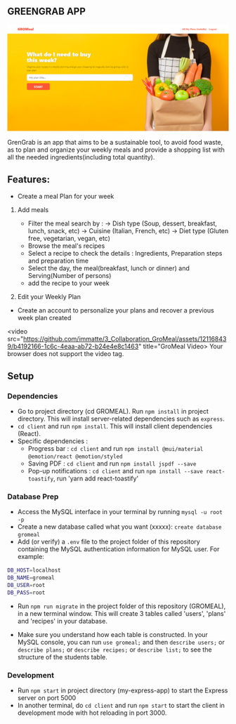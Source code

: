 ## GREENGRAB APP

<img src="./Gromeal_Thumbnail.PNG" alt="Alt text" title="GroMeal">

GrenGrab is an app that aims to be a sustainable tool, to avoid food waste, as to plan and organize your weekly meals and provide a shopping list with all the needed ingredients(including total quantity).

## Features:

- Create a meal Plan for your week
1. Add meals
     - Filter the meal search by : 
          -> Dish type (Soup, dessert, breakfast, lunch, snack, etc)
          -> Cuisine (Italian, French, etc)
          -> Diet type (Gluten free, vegetarian, vegan, etc)
     - Browse the meal's recipes
     - Select a recipe to check the details : Ingredients, Preparation steps and preparation time
     - Select the day, the meal(breakfast, lunch or dinner) and Serving(Number of persons)
     - add the recipe to your week

2. Edit your Weekly Plan
- Create an account to personalize your plans and recover a previous week plan created

<video src="https://github.com/immatte/3_Collaboration_GroMeal/assets/121168439/b4192166-1c6c-4eaa-ab72-b24e4e8c1463" title="GroMeal Video>
Your browser does not support the video tag.
</video>

## Setup

### Dependencies

- Go to project directory (cd GROMEAL). Run `npm install` in project directory. This will install server-related dependencies such as `express`.
- `cd client` and run `npm install`. This will install client dependencies (React).
- Specific dependencies :
     + Progress bar : `cd client` and run `npm install @mui/material @emotion/react @emotion/styled`
     + Saving PDF : `cd client` and run `npm install jspdf --save` 
     + Pop-up notifications : `cd client` and run `npm install --save react-toastify`, run 'yarn add react-toastify'

### Database Prep

- Access the MySQL interface in your terminal by running `mysql -u root -p`
- Create a new database called what you want (xxxxx): `create database gromeal`
- Add (or verify) a `.env` file to the project folder of this repository containing the MySQL authentication information for MySQL user. For example:

```bash
DB_HOST=localhost
DB_NAME=gromeal
DB_USER=root
DB_PASS=root
```

- Run `npm run migrate` in the project folder of this repository (GROMEAL), in a new terminal window. This will create 3 tables called 'users', 'plans' and 'recipes' in your database.

- Make sure you understand how each table is constructed. In your MySQL console, you can run `use gromeal;` and then `describe users;` or `describe plans;` or `describe recipes;` or `describe list;` to see the structure of the students table.

### Development

- Run `npm start` in project directory (my-express-app) to start the Express server on port 5000
- In another terminal, do `cd client` and run `npm start` to start the client in development mode with hot reloading in port 3000.
